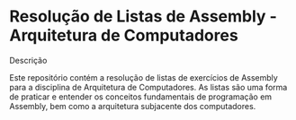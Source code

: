 # Resolução de Listas de Assembly - Arquitetura de Computadores

Descrição

Este repositório contém a resolução de listas de exercícios de Assembly para a disciplina de Arquitetura de Computadores. As listas são uma forma de praticar e entender os conceitos fundamentais de programação em Assembly, bem como a arquitetura subjacente dos computadores.
